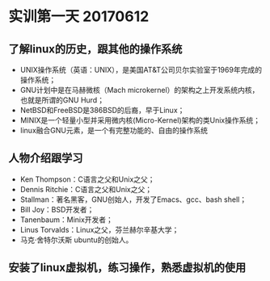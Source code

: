 # 实训第一天 20170612
## 了解linux的历史，跟其他的操作系统
* UNIX操作系统（英语：UNIX），是美国AT&T公司贝尔实验室于1969年完成的操作系统；
* GNU计划中是在马赫微核（Mach microkernel）的架构之上开发系统内核，也就是所谓的GNU Hurd；
* NetBSD和FreeBSD是386BSD的后裔，早于Linux；
* MINIX是一个轻量小型并采用微内核(Micro-Kernel)架构的类Unix操作系统；
* linux融合GNU元素，是一个有完整功能的、自由的操作系统
## 人物介绍跟学习
* Ken Thompson：C语言之父和Unix之父；
* Dennis Ritchie：C语言之父和Unix之父；
* Stallman：著名黑客，GNU创始人，开发了Emacs、gcc、bash shell；
* Bill Joy：BSD开发者；
* Tanenbaum：Minix开发者；
* Linus Torvalds：Linux之父，芬兰赫尔辛基大学；
* 马克·舍特尔沃斯 ubuntu的创始人。
## 安装了linux虚拟机，练习操作，熟悉虚拟机的使用
